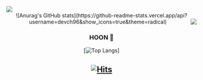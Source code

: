 <!--
**devch96/devch96** is a ✨ _special_ ✨ repository because its `README.md` (this file) appears on your GitHub profile.

Here are some ideas to get you started:

- 🔭 I’m currently working on ...
- 🌱 I’m currently learning ...
- 👯 I’m looking to collaborate on ...
- 🤔 I’m looking for help with ...
- 💬 Ask me about ...
- 📫 How to reach me: ...
- 😄 Pronouns: ...
- ⚡ Fun fact: ...
-->
<img src="https://capsule-render.vercel.app/api?type=waving&color=auto&height=200&section=header&text=HOON&fontSize=90" />

<!-- https://velog.io/@seondal/Github-Readme-%EA%BE%B8%EB%AF%B8%EA%B8%B0-%EC%B4%9D%EC%A0%95%EB%A6%AC#%EC%99%84%EC%84%B1 -->

<div align="center">
  ﻿![Anurag's GitHub stats](https://github-readme-stats.vercel.app/api?username=devch96&show_icons=true&theme=radical)
  <img align="right" src="https://github-readme-stats.vercel.app/api/top-langs/?username=devch96&theme=dracula&exclude_repo=clone-web-scrapper,clone-zoom&hide=Procfile&layout=compact"/>
  
  ### HOON 🐥
  ﻿[![Top Langs](https://github-readme-stats.vercel.app/api/top-langs/?username=devch96&langs_count=10&layout=compact&theme=dark&)]﻿

[![Hits](https://hits.seeyoufarm.com/api/count/incr/badge.svg?url=https%3A%2F%2Fgithub.com%2Fdevch96&count_bg=%236FC82A&title_bg=%23555555&icon=fluentd.svg&icon_color=%23E7E7E7&title=hits&edge_flat=false)](https://hits.seeyoufarm.com)
  ---
</div>
 

